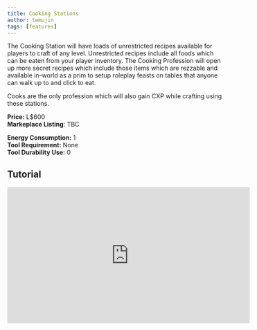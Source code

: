 ```yaml
---
title: Cooking Stations
author: temujin
tags: [features]
---
```

The Cooking Station will have loads of unrestricted recipes available for players to craft of any level. Unrestricted recipes include all foods which can be eaten from your player inventory. The Cooking Profession will open up more secret recipes which include those items which are rezzable and available in-world as a prim to setup roleplay feasts on tables that anyone can walk up to and click to eat. 


Cooks are the only profession which will also gain CXP while crafting using these stations.

**Price:** L$600<br>
**Markeplace Listing**: TBC<br>

**Energy Consumption:** 1<br>
**Tool Requirement:** None<br>
**Tool Durability Use:** 0

## Tutorial
<iframe width="560" height="315" src="https://www.youtube.com/embed/YZHZqPCDkyY" frameborder="0" allow="accelerometer; autoplay; encrypted-media; gyroscope; picture-in-picture" allowfullscreen></iframe>
